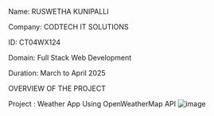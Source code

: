 Name: RUSWETHA KUNIPALLI

Company: CODTECH IT SOLUTIONS

ID: CT04WX124

Domain: Full Stack Web Development

Duration: March to April 2025

OVERVIEW OF THE PROJECT

Project : Weather App Using OpenWeatherMap API
![image](https://github.com/user-attachments/assets/3d75d42e-49a0-4895-aa2a-79878774b210)


